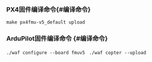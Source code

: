 ### PX4固件编译命令{#编译命令}
`make px4fmu-v5_default upload`
### ArduPilot固件编译命令 {#编译命令}
`./waf configure --board fmuv5 `
`./waf copter --upload`

